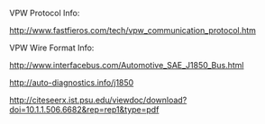 VPW Protocol Info:

http://www.fastfieros.com/tech/vpw_communication_protocol.htm

VPW Wire Format Info:

http://www.interfacebus.com/Automotive_SAE_J1850_Bus.html

http://auto-diagnostics.info/j1850

http://citeseerx.ist.psu.edu/viewdoc/download?doi=10.1.1.506.6682&rep=rep1&type=pdf
